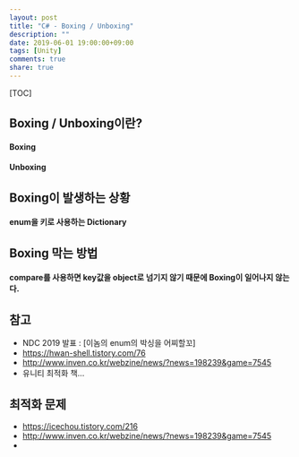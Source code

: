 ```yaml
---
layout: post
title: "C# - Boxing / Unboxing"
description: ""
date: 2019-06-01 19:00:00+09:00
tags: [Unity]
comments: true
share: true
---
```


[TOC]

## Boxing / Unboxing이란?
#### Boxing


#### Unboxing

## Boxing이 발생하는 상황

#### enum을 키로 사용하는 Dictionary



## Boxing 막는 방법

#### compare를 사용하면 key값을 object로 넘기지 않기 때문에 Boxing이 일어나지 않는다.



## 참고
- NDC 2019 발표 : [이놈의 enum의 박싱을 어찌할꼬]
- <https://hwan-shell.tistory.com/76>
- <http://www.inven.co.kr/webzine/news/?news=198239&game=7545>
- 유니티 최적화 책...





## 최적화 문제 

- <https://icechou.tistory.com/216>
- <http://www.inven.co.kr/webzine/news/?news=198239&game=7545>
- 